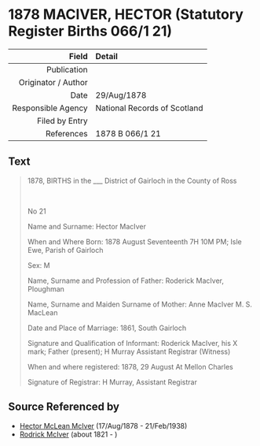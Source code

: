 ﻿---
layout: page
permalink: /sources/s97009852
---

# 1878 MACIVER, HECTOR (Statutory Register Births 066/1 21)

Field | Detail
---:|:---
Publication | 
Originator / Author | 
Date | 29/Aug/1878
Responsible Agency | National Records of Scotland
Filed by Entry | 
References | 1878 B 066/1 21

## Text

> 1878, BIRTHS in the ___ District of Gairloch in the County of Ross
>
> <br/>
>
> No 21
>
> Name and Surname: Hector MacIver
>
> When and Where Born: 1878 August Seventeenth 7H 10M PM; Isle Ewe, Parish of Gairloch
>
> Sex: M
>
> Name, Surname and Profession of Father: Roderick MacIver, Ploughman
>
> Name, Surname and Maiden Surname of Mother: Anne MacIver M. S. MacLean
>
> Date and Place of Marriage: 1861, South Gairloch
>
> Signature and Qualification of Informant: Roderick MacIver, his X mark; Father (present); H Murray Assistant Registrar (Witness)
>
> When and where registered: 1878, 29 August At Mellon Charles
>
> Signature of Registrar: H Murray, Assistant Registrar
>

## Source Referenced by

* [Hector McLean McIver](../people/@62168745@-hector-mclean-mciver-b1878-8-17-d1938-2-21.md) (17/Aug/1878 - 21/Feb/1938)
* [Rodrick McIver](../people/@91038040@-rodrick-mciver-b1821-d.md) (about 1821 - )
